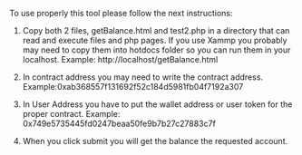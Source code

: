 To use properly this tool please follow the next instructions: 

1. Copy both 2 files, getBalance.html and test2.php in a directory that can read and execute files and php pages. If you use Xammp you probably may need to copy them into hotdocs folder so you can run them in your localhost. 
Example: http://localhost/getBalance.html

2. In contract address you may need to write the contract address. 
Example:0xab368557f131692f52c184d5981fb04f7192a307

3. In User Address you have to put the wallet address or user token for the proper contract. 
Example: 0x749e5735445fd0247beaa50fe9b7b27c27883c7f

4. When you click submit you will get the balance the requested account.
